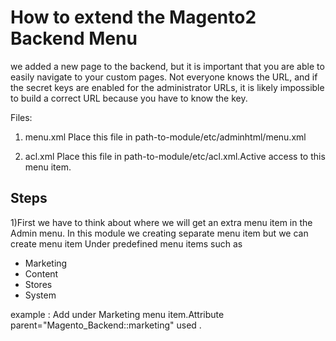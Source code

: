 # How to extend the Magento2 Backend Menu

we added a new page to the backend, but it is important that you are able to easily navigate to your custom pages. Not everyone knows the URL, and if the secret
keys are enabled for the administrator URLs, it is likely impossible to build a correct URL because you have to know the key.

Files: 
1)	menu.xml 
	Place this file in path-to-module/etc/adminhtml/menu.xml

2) acl.xml
	Place this file in path-to-module/etc/acl.xml.Active access to this menu item.
	


## Steps

1)First we have to think about where we will get an extra menu item in the Admin menu. In this module we creating separate menu item but we can create menu item Under predefined menu items such as

* Marketing
* Content
* Stores
* System

example : Add under Marketing menu item.Attribute parent="Magento_Backend::marketing"  used .

<p>
<add		id="Packt_HelloWorld::helloworld" title="HelloWorld" module="Packt_HelloWorld" sortOrder="50" parent="Magento_Backend::marketing" 	resource="Packt_HelloWorld::helloworld" />
</p>



